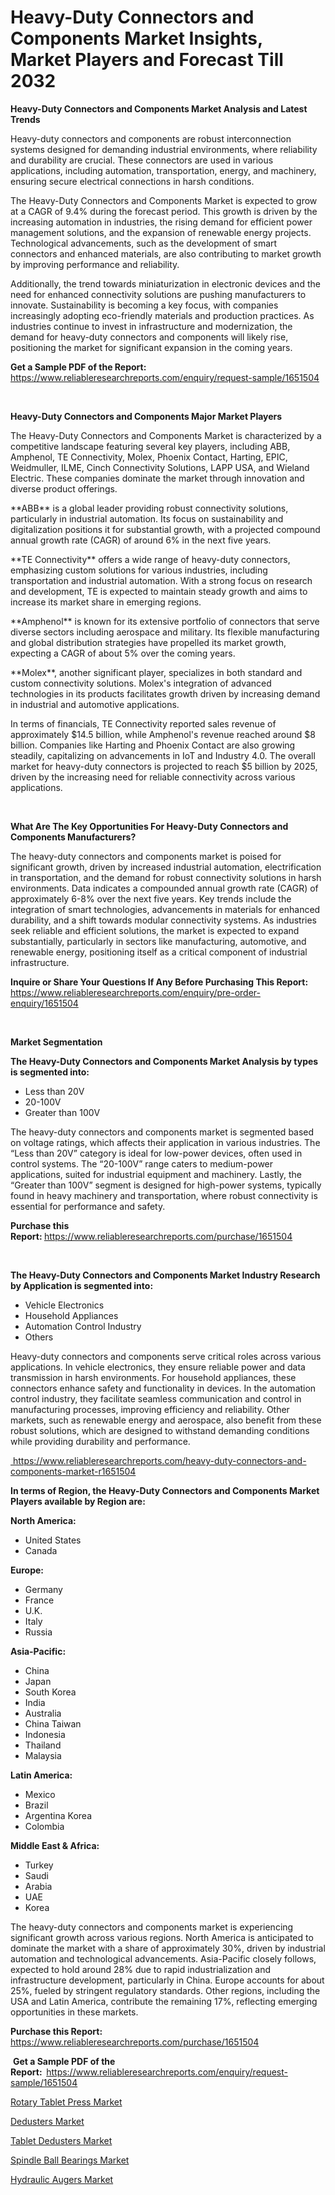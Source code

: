 <p><h1>Heavy-Duty Connectors and Components Market Insights, Market Players and Forecast Till 2032</h1></p><p><strong>Heavy-Duty Connectors and Components Market Analysis and Latest Trends</strong></p>
<p><p>Heavy-duty connectors and components are robust interconnection systems designed for demanding industrial environments, where reliability and durability are crucial. These connectors are used in various applications, including automation, transportation, energy, and machinery, ensuring secure electrical connections in harsh conditions.</p><p>The Heavy-Duty Connectors and Components Market is expected to grow at a CAGR of 9.4% during the forecast period. This growth is driven by the increasing automation in industries, the rising demand for efficient power management solutions, and the expansion of renewable energy projects. Technological advancements, such as the development of smart connectors and enhanced materials, are also contributing to market growth by improving performance and reliability.</p><p>Additionally, the trend towards miniaturization in electronic devices and the need for enhanced connectivity solutions are pushing manufacturers to innovate. Sustainability is becoming a key focus, with companies increasingly adopting eco-friendly materials and production practices. As industries continue to invest in infrastructure and modernization, the demand for heavy-duty connectors and components will likely rise, positioning the market for significant expansion in the coming years.</p></p>
<p><strong>Get a Sample PDF of the Report:&nbsp;</strong> <a href="https://www.reliableresearchreports.com/enquiry/request-sample/1651504?utm_campaign=3070&utm_medium=2&utm_source=Github&utm_content=ia&utm_term=23032025&utm_id=heavy-duty-connectors-and-components">https://www.reliableresearchreports.com/enquiry/request-sample/1651504</a></p>
<p>&nbsp;</p>
<p><strong>Heavy-Duty Connectors and Components Major Market Players</strong></p>
<p><p>The Heavy-Duty Connectors and Components Market is characterized by a competitive landscape featuring several key players, including ABB, Amphenol, TE Connectivity, Molex, Phoenix Contact, Harting, EPIC, Weidmuller, ILME, Cinch Connectivity Solutions, LAPP USA, and Wieland Electric. These companies dominate the market through innovation and diverse product offerings.</p><p>**ABB** is a global leader providing robust connectivity solutions, particularly in industrial automation. Its focus on sustainability and digitalization positions it for substantial growth, with a projected compound annual growth rate (CAGR) of around 6% in the next five years.</p><p>**TE Connectivity** offers a wide range of heavy-duty connectors, emphasizing custom solutions for various industries, including transportation and industrial automation. With a strong focus on research and development, TE is expected to maintain steady growth and aims to increase its market share in emerging regions.</p><p>**Amphenol** is known for its extensive portfolio of connectors that serve diverse sectors including aerospace and military. Its flexible manufacturing and global distribution strategies have propelled its market growth, expecting a CAGR of about 5% over the coming years.</p><p>**Molex**, another significant player, specializes in both standard and custom connectivity solutions. Molex's integration of advanced technologies in its products facilitates growth driven by increasing demand in industrial and automotive applications.</p><p>In terms of financials, TE Connectivity reported sales revenue of approximately $14.5 billion, while Amphenol's revenue reached around $8 billion. Companies like Harting and Phoenix Contact are also growing steadily, capitalizing on advancements in IoT and Industry 4.0. The overall market for heavy-duty connectors is projected to reach $5 billion by 2025, driven by the increasing need for reliable connectivity across various applications.</p></p>
<p>&nbsp;</p>
<p><strong>What Are The Key Opportunities For Heavy-Duty Connectors and Components Manufacturers?</strong></p>
<p><p>The heavy-duty connectors and components market is poised for significant growth, driven by increased industrial automation, electrification in transportation, and the demand for robust connectivity solutions in harsh environments. Data indicates a compounded annual growth rate (CAGR) of approximately 6-8% over the next five years. Key trends include the integration of smart technologies, advancements in materials for enhanced durability, and a shift towards modular connectivity systems. As industries seek reliable and efficient solutions, the market is expected to expand substantially, particularly in sectors like manufacturing, automotive, and renewable energy, positioning itself as a critical component of industrial infrastructure.</p></p>
<p><strong>Inquire or Share Your Questions If Any Before Purchasing This Report:</strong> <a href="https://www.reliableresearchreports.com/enquiry/pre-order-enquiry/1651504?utm_campaign=3070&utm_medium=2&utm_source=Github&utm_content=ia&utm_term=23032025&utm_id=heavy-duty-connectors-and-components">https://www.reliableresearchreports.com/enquiry/pre-order-enquiry/1651504</a></p>
<p>&nbsp;</p>
<p><strong>Market Segmentation</strong></p>
<p><strong>The Heavy-Duty Connectors and Components Market Analysis by types is segmented into:</strong></p>
<p><ul><li>Less than 20V</li><li>20-100V</li><li>Greater than 100V</li></ul></p>
<p><p>The heavy-duty connectors and components market is segmented based on voltage ratings, which affects their application in various industries. The “Less than 20V” category is ideal for low-power devices, often used in control systems. The “20-100V” range caters to medium-power applications, suited for industrial equipment and machinery. Lastly, the “Greater than 100V” segment is designed for high-power systems, typically found in heavy machinery and transportation, where robust connectivity is essential for performance and safety.</p></p>
<p><strong>Purchase this Report:&nbsp;</strong><a href="https://www.reliableresearchreports.com/purchase/1651504?utm_campaign=3070&utm_medium=2&utm_source=Github&utm_content=ia&utm_term=23032025&utm_id=heavy-duty-connectors-and-components">https://www.reliableresearchreports.com/purchase/1651504</a></p>
<p>&nbsp;</p>
<p><strong>The Heavy-Duty Connectors and Components Market Industry Research by Application is segmented into:</strong></p>
<p><ul><li>Vehicle Electronics</li><li>Household Appliances</li><li>Automation Control Industry</li><li>Others</li></ul></p>
<p><p>Heavy-duty connectors and components serve critical roles across various applications. In vehicle electronics, they ensure reliable power and data transmission in harsh environments. For household appliances, these connectors enhance safety and functionality in devices. In the automation control industry, they facilitate seamless communication and control in manufacturing processes, improving efficiency and reliability. Other markets, such as renewable energy and aerospace, also benefit from these robust solutions, which are designed to withstand demanding conditions while providing durability and performance.</p></p>
<p><a href="https://www.reliableresearchreports.com/heavy-duty-connectors-and-components-market-r1651504?utm_campaign=3070&utm_medium=2&utm_source=Github&utm_content=ia&utm_term=23032025&utm_id=heavy-duty-connectors-and-components">&nbsp;https://www.reliableresearchreports.com/heavy-duty-connectors-and-components-market-r1651504</a></p>
<p><strong>In terms of Region, the Heavy-Duty Connectors and Components Market Players available by Region are:</strong></p>
<p>
    <p> <strong> North America: </strong>
        <ul>
            <li>United States</li>
            <li>Canada</li>
        </ul>
        </p> 
    <p> <strong> Europe: </strong>
        <ul>
            <li>Germany</li>
            <li>France</li>
            <li>U.K.</li>
            <li>Italy</li>
            <li>Russia</li>
        </ul>
        </p> 
    <p> <strong> Asia-Pacific: </strong>
        <ul>
            <li>China</li>
            <li>Japan</li>
            <li>South Korea</li>
            <li>India</li>
            <li>Australia</li>
            <li>China Taiwan</li>
            <li>Indonesia</li>
            <li>Thailand</li>
            <li>Malaysia</li>
        </ul>
        </p> 
    <p> <strong> Latin America: </strong>
        <ul>
            <li>Mexico</li>
            <li>Brazil</li>
            <li>Argentina Korea</li>
            <li>Colombia</li>
        </ul>
        </p> 
    <p> <strong> Middle East & Africa: </strong>
        <ul>
            <li>Turkey</li>
            <li>Saudi</li>
            <li>Arabia</li>
            <li>UAE</li>
            <li>Korea</li>
        </ul>
    </p>
    </p>
<p><p>The heavy-duty connectors and components market is experiencing significant growth across various regions. North America is anticipated to dominate the market with a share of approximately 30%, driven by industrial automation and technological advancements. Asia-Pacific closely follows, expected to hold around 28% due to rapid industrialization and infrastructure development, particularly in China. Europe accounts for about 25%, fueled by stringent regulatory standards. Other regions, including the USA and Latin America, contribute the remaining 17%, reflecting emerging opportunities in these markets.</p></p>
<p><strong>Purchase this Report: </strong><a href="https://www.reliableresearchreports.com/purchase/1651504?utm_campaign=3070&utm_medium=2&utm_source=Github&utm_content=ia&utm_term=23032025&utm_id=heavy-duty-connectors-and-components">https://www.reliableresearchreports.com/purchase/1651504</a></p>
<p>&nbsp;<strong>Get a Sample PDF of the Report:&nbsp;&nbsp;</strong><a href="https://www.reliableresearchreports.com/enquiry/request-sample/1651504?utm_campaign=3070&utm_medium=2&utm_source=Github&utm_content=ia&utm_term=23032025&utm_id=heavy-duty-connectors-and-components">https://www.reliableresearchreports.com/enquiry/request-sample/1651504</a></p>
<p><strong></strong></p>
<p><p><a href="https://www.linkedin.com/pulse/market-demand-revenue-rotary-tablet-press-industry-hexhc?utm_campaign=3070&utm_medium=2&utm_source=Github&utm_content=ia&utm_term=23032025&utm_id=heavy-duty-connectors-and-components">Rotary Tablet Press Market</a></p><p><a href="https://www.linkedin.com/pulse/comprehensive-overview-dedusters-market-2025-2032-company-zmgac?utm_campaign=3070&utm_medium=2&utm_source=Github&utm_content=ia&utm_term=23032025&utm_id=heavy-duty-connectors-and-components">Dedusters Market</a></p><p><a href="https://www.linkedin.com/pulse/stakeholders-can-gain-insights-tablet-dedusters-market-icpcc?utm_campaign=3070&utm_medium=2&utm_source=Github&utm_content=ia&utm_term=23032025&utm_id=heavy-duty-connectors-and-components">Tablet Dedusters Market</a></p><p><a href="https://www.linkedin.com/pulse/evaluating-spindle-ball-bearings-market-current-trends-ctydc?utm_campaign=3070&utm_medium=2&utm_source=Github&utm_content=ia&utm_term=23032025&utm_id=heavy-duty-connectors-and-components">Spindle Ball Bearings Market</a></p><p><a href="https://www.linkedin.com/pulse/discovering-hydraulic-augersmarkets-types-applications-rpqec?utm_campaign=3070&utm_medium=2&utm_source=Github&utm_content=ia&utm_term=23032025&utm_id=heavy-duty-connectors-and-components">Hydraulic Augers Market</a></p></p>